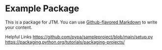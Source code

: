 # Example Package

This is a package for JTM. You can use
[Github-flavored Markdown](https://guides.github.com/features/mastering-markdown/)
to write your content.

Helpful Links
https://github.com/pypa/sampleproject/blob/main/setup.py
https://packaging.python.org/tutorials/packaging-projects/
